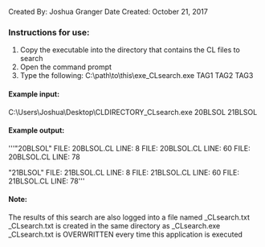 Created By:       Joshua Granger
Date Created:     October 21, 2017

### Instructions for use:
  1. Copy the executable into the directory that contains the CL files to search
  2. Open the command prompt
  3. Type the following:
      C:\path\to\this\exe\_CLsearch.exe TAG1 TAG2 TAG3
      
#### Example input:
  C:\Users\Joshua\Desktop\CLDIRECTORY\_CLsearch.exe 20BLSOL 21BLSOL
  
#### Example output:
'''"20BLSOL"
    FILE: 20BLSOL.CL    LINE: 8
    FILE: 20BLSOL.CL    LINE: 60
    FILE: 20BLSOL.CL    LINE: 78

"21BLSOL"
    FILE: 21BLSOL.CL    LINE: 8
    FILE: 21BLSOL.CL    LINE: 60
    FILE: 21BLSOL.CL    LINE: 78'''
         
#### Note:
  The results of this search are also logged into a file named _CLsearch.txt
      _CLsearch.txt is created in the same directory as _CLsearch.exe<br>
      _CLsearch.txt is OVERWRITTEN every time this application is executed<br>
